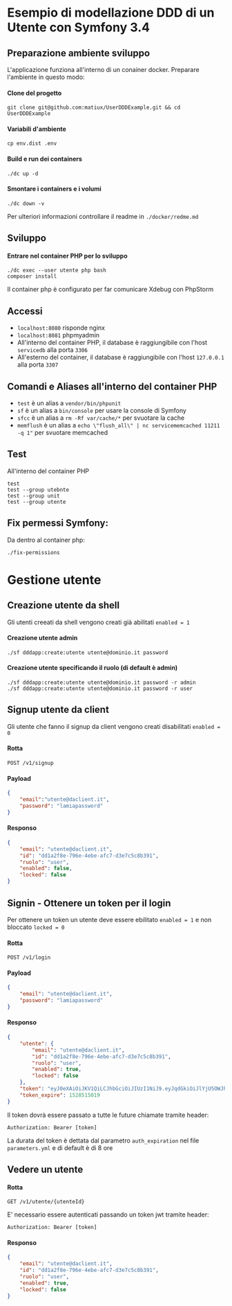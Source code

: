 Esempio di modellazione DDD di un Utente con Symfony 3.4
========================

## Preparazione ambiente sviluppo
L'applicazione funziona all'interno di un conainer docker. Preparare l'ambiente in questo modo:

#### Clone del progetto
```
git clone git@github.com:matiux/UserDDDExample.git && cd UserDDDExample
```

#### Variabili d'ambiente
```
cp env.dist .env
```
#### Build e run dei containers
```
./dc up -d
```
#### Smontare i containers e i volumi
```
./dc down -v
```
Per ulteriori informazioni controllare il readme in `./docker/redme.md`

## Sviluppo

#### Entrare nel container PHP per lo sviluppo
```
./dc exec --user utente php bash
composer install
```
Il container php è configurato per far comunicare Xdebug con PhpStorm

## Accessi

* `localhost:8080` risponde nginx
* `localhost:8081` phpmyadmin
* All'interno del container PHP, il database è raggiungibile con l'host `servicedb` alla porta `3306`
* All'esterno del container, il database è raggiungibile con l'host `127.0.0.1` alla porta `3307`

## Comandi e Aliases all'interno del container PHP

* `test` è un alias a `vendor/bin/phpunit`
* `sf` è un alias a `bin/console` per usare la console di Symfony
* `sfcc` è un alias a `rm -Rf var/cache/*` per svuotare la cache
* `memflush` è un alias a `echo \"flush_all\" | nc servicememcached 11211 -q 1"` per svuotare memcached

## Test
All'interno del container PHP
```
test
test --group utebnte
test --group unit
test --group utente
```

## Fix permessi Symfony:

Da dentro al container php:

```
./fix-permissions
```

Gestione utente
=====

## Creazione utente da shell
Gli utenti creeati da shell vengono creati già abilitati `enabled = 1`

#### Creazione utente admin 
```
./sf dddapp:create:utente utente@dominio.it password
```
#### Creazione utente specificando il ruolo (di default è admin)
```
./sf dddapp:create:utente utente@dominio.it password -r admin
./sf dddapp:create:utente utente@dominio.it password -r user
```
## Signup utente da client
Gli utente che fanno il signup da client vengono creati disabilitati `enabled = 0`
#### Rotta
```
POST /v1/signup
```
#### Payload
```json
{
	"email":"utente@daclient.it",
	"password": "lamiapassword"
}
```
#### Responso
```json
{
    "email": "utente@daclient.it",
    "id": "dd1a2f8e-796e-4ebe-afc7-d3e7c5c8b391",
    "ruolo": "user",
    "enabled": false,
    "locked": false
}
```
## Signin - Ottenere un token per il login
Per ottenere un token un utente deve essere ebilitato `enabled = 1` e non bloccato `locked = 0`

#### Rotta
```
POST /v1/login
```
#### Payload
```json
{
	"email": "utente@daclient.it",
	"password": "lamiapassword"
}
```
#### Responso
```json
{
    "utente": {
        "email": "utente@daclient.it",
        "id": "dd1a2f8e-796e-4ebe-afc7-d3e7c5c8b391",
        "ruolo": "user",
        "enabled": true,
        "locked": false
    },
    "token": "eyJ0eXAiOiJKV1QiLCJhbGciOiJIUzI1NiJ9.eyJqdGkiOiJlYjU5OWJhYy01NGJkLTQyMjMtYjI5NS1jOTUxNjA4YWFjMWEiLCJpYXQiOjE1Mjg0ODYyMTksImV4cCI6MTUyODUxNTAxOSwic3ViIjoiZGQxYTJmOGUtNzk2ZS00ZWJlLWFmYzctZDNlN2M1YzhiMzkxIn0.N50cTdFQMc0PS4UhZ5nqXuB_v8b6oOzyNLC16nNGNCI",
    "token_expire": 1528515019
}
```
Il token dovrà essere passato a tutte le future chiamate tramite header:
```
Authorization: Bearer [token]
```
La durata del token è dettata dal parametro `auth_expiration` nel file `parameters.yml` e di default è di 8 ore

## Vedere un utente

#### Rotta
```
GET /v1/utente/{utenteId}
```
E' necessario essere autenticati passando un token jwt tramite header:
```
Authorization: Bearer [token]
```
#### Responso
```json
{
    "email": "utente@daclient.it",
    "id": "dd1a2f8e-796e-4ebe-afc7-d3e7c5c8b391",
    "ruolo": "user",
    "enabled": true,
    "locked": false
}
```
